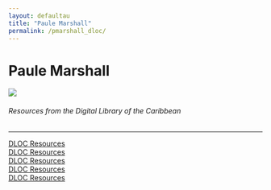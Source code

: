 ```yaml
---
layout: defaultau
title: "Paule Marshall"
permalink: /pmarshall_dloc/
---
```

<!-- partial:index.partial.html -->
<div class="content">
    <h1>Paule Marshall</h1>
    <div class="quote">
        <div><img src="https://www.blackpast.org/wp-content/uploads/prodimages/files/blackpast_images/Paule_Marshall.jpg" class="logo"></div>
    </div>
    <body>
    <h6>Resources from the Digital Library of the Caribbean</h6><hr> 
        <a href="https://www.dloc.com/AA00000079/00005/images/223" target="_blank">DLOC Resources</a><br>
        <a href="https://www.dloc.com/UF00096005/00011/images/159" target="_blank">DLOC Resources</a><br>
        <a href="https://www.dloc.com/UF00096005/00001/images/64" target="_blank">DLOC Resources</a><br>
        <a href="https://www.dloc.com/UF00096005/00024/images/72" target="_blank">DLOC Resources</a><br>
        <a href="https://www.dloc.com/UF00096005/00033/images/150" target="_blank">DLOC Resources</a><br>
    </body> 
          </div>
  <!-- partial -->
<script src='https://cdnjs.cloudflare.com/ajax/libs/jquery/3.1.1/jquery.min.js'></script><script  src="{{ site.baseurl }}/assets/js/authorscript.js"></script>